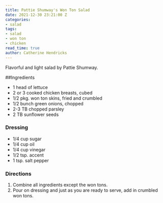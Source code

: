 ```yaml
---
title: Pattie Shumway's Won Ton Salad
date: 2021-12-30 23:21:00 Z
categories:
- salad
tags:
- salad
- won ton
- chicken
read_time: true
author: Catherine Hendricks
---
```


Flavorful and light salad by Pattie Shumway.

##Ingredients
* 1 head of lettuce 
* 2 or 3 cooked chicken breasts, cubed 
* 1/2 pkg. won ton skins, fried and crumbled 
* 1/2 bunch green onions, chopped 
* 2-3 TB chopped parsley 
* 2 TB sunflower seeds 

### Dressing
* 1/4 cup sugar 
* 1/4 cup oil 
* 1/4 cup vinegar 
* 1/2 tsp. accent 
* 1 tsp. salt pepper 

### Directions

1. Combine all ingredients except the won tons. 
2. Pour on dressing and just as you are ready to serve, add in crumbled won tons. 




